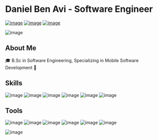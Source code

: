 <!--
**DanielBenAvi/DanielBenAvi** is a ✨ _special_ ✨ repository because its `README.md` (this file) appears on your GitHub profile.

Here are some ideas to get you started:

- 🔭 I’m currently working on ...
- 🌱 I’m currently learning ...
- 👯 I’m looking to collaborate on ...
- 🤔 I’m looking for help with ...
- 💬 Ask me about ...
- 📫 How to reach me: ...
- 😄 Pronouns: ...
- ⚡ Fun fact: ...
-->

# Daniel Ben Avi - Software Engineer

[![image](https://img.shields.io/badge/LinkedIn-FFD43B?style=for-the-badge&logo=linkedin&logoColor=blue&color=white)](https://www.linkedin.com/in/daniel-ben-avi-1b1b3b1b3/)
[![image](https://img.shields.io/badge/GitHub-FFD43B?style=for-the-badge&logo=github&logoColor=white&color=black)]() 
[![image](https://img.shields.io/badge/Email-FFD43B?style=for-the-badge&logo=gmail&logoColor=white&color=red)](daniel.ben.avi@gmail.com)

![image](https://github-readme-streak-stats.herokuapp.com/?user=DanielBenAvi&theme=dark)

## About Me
🎓 B.Sc in Software Engineering, Specializing in Mobile Software Development 📱

## Skills
<!-- pyhon, java, c, c++, dart, swift -->
![image](https://img.shields.io/badge/Python-FFD43B?style=for-the-badge&logo=python&logoColor=white&color=blue)
![image](https://img.shields.io/badge/Java-FFD43B?style=for-the-badge&logo=Java&logoColor=white&color=green)
![image](https://img.shields.io/badge/C-FFD43B?style=for-the-badge&logo=c&logoColor=darkblue&color=grey)
![image](https://img.shields.io/badge/C++-FFD43B?style=for-the-badge&logo=c%2B%2B&logoColor=darkblue&color=grey)
![image](https://img.shields.io/badge/Dart-FFD43B?style=for-the-badge&logo=dart&logoColor=darkblue&color=blue)
![image](https://img.shields.io/badge/Swift-FFD43B?style=for-the-badge&logo=swift&logoColor=white&color=orange)

## Tools
<!-- android, flutter, ios, spring, pygame, flask -->
![image](https://img.shields.io/badge/Android-FFD43B?style=for-the-badge&logo=android&logoColor=white&color=green)
![image](https://img.shields.io/badge/Flutter-FFD43B?style=for-the-badge&logo=flutter&logoColor=darkblue&color=blue)
![image](https://img.shields.io/badge/iOS-FFD43B?style=for-the-badge&logo=ios&logoColor=white&color=orange)
![image](https://img.shields.io/badge/Spring-FFD43B?style=for-the-badge&logo=spring&logoColor=white&color=green)
![image](https://img.shields.io/badge/Pygame-FFD43B?style=for-the-badge&logo=pygame&logoColor=white&color=blue)
![image](https://img.shields.io/badge/Flask-FFD43B?style=for-the-badge&logo=flask&logoColor=white&color=blue)


![image](https://github-profile-summary-cards.vercel.app/api/cards/profile-details?username=DanielBenAvi&theme=github_dark)






